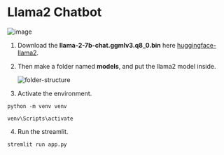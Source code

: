 # Llama2 Chatbot

![image](https://github.com/user-attachments/assets/c69692d3-3d86-4549-866e-f0ab287a2b7a)

1. Download the **llama-2-7b-chat.ggmlv3.q8_0.bin** here [huggingface-llama2](https://huggingface.co/TheBloke/Llama-2-7B-Chat-GGML/tree/main).
   
2. Then make a folder named **models**, and put the llama2 model inside.
   
   ![folder-structure](https://github.com/user-attachments/assets/8837e57e-ced1-4fc5-8745-aae766b6c8dd)
   
3. Activate the environment.
```
python -m venv venv
```
```
venv\Scripts\activate
```
4. Run the streamlit.

```
stremlit run app.py
```
